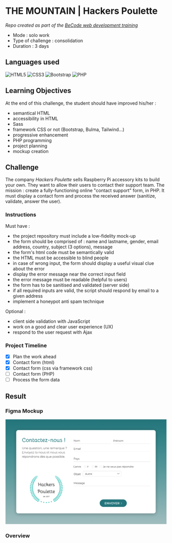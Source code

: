 # THE MOUNTAIN | Hackers Poulette

_Repo created as part of the [BeCode web development training](https://becode.org/fr/apprendre/developpeur-web-junior/)_

- Mode : solo work
- Type of challenge : consolidation
- Duration : 3 days

## Languages used

![HTML5](https://img.shields.io/badge/html5-%23E34F26.svg?style=for-the-badge&logo=html5&logoColor=white)
![CSS3](https://img.shields.io/badge/css3-%231572B6.svg?style=for-the-badge&logo=css3&logoColor=white) ![Bootstrap](https://img.shields.io/badge/bootstrap-%23563D7C.svg?style=for-the-badge&logo=bootstrap&logoColor=white)
![PHP](https://img.shields.io/badge/php-%23777BB4.svg?style=for-the-badge&logo=php&logoColor=white)

## Learning Objectives

At the end of this challenge, the student should have improved his/her :

- semantical HTML
- accessibility in HTML
- Sass
- framework CSS or not (Bootstrap, Bulma, Tailwind...)
- progressive enhancement
- PHP programming
- project planning
- mockup creation

## Challenge

The company _Hackers Poulette_ sells Raspberry Pi accessory kits to build your own. They want to allow their users to contact their support team. The mission : create a fully-functioning online "contact support" form, in PHP. It must display a contact form and process the received answer (sanitize, validate, answer the user).

### Instructions

Must have :

- the project repository must include a low-fidelity mock-up
- the form should be comprised of : name and lastname, gender, email address, country, subject (3 options), message
- the form's html code must be semantically valid
- the HTML must be accessible to blind people
- in case of wrong input, the form should display a useful visual clue about the error
- display the error message near the correct input field
- the error message must be readable (helpful to users)
- the form has to be sanitised and validated (server side)
- if all required inputs are valid, the script should respond by email to a given address
- implement a honeypot anti spam technique

Optional :

- client side validation with JavaScript
- work on a good and clear user experience (UX)
- respond to the user request with Ajax

### Project Timeline

- [x] Plan the work ahead
- [x] Contact form (html)
- [x] Contact form (css via framework css)
- [ ] Contact form (PHP)
- [ ] Process the form data

## Result

### Figma Mockup

<p align="center">
    <img src="/assets/img/mockup/HackersPoulette_contactform_mockup.png" width="800"/>
</p>

### Overview
